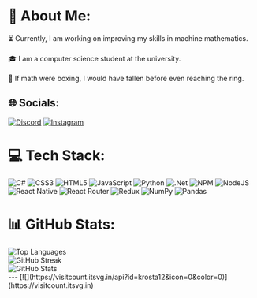 # 💫 About Me:
⏳ Currently, I am working on improving my skills in machine mathematics.<br><br>🎓 I am a computer science student at the university.<br><br>🦞 If math were boxing, I would have fallen before even reaching the ring.
## 🌐 Socials:
[![Discord](https://img.shields.io/badge/Discord-%237289DA.svg?logo=discord&logoColor=white)](https://discord.gg/https://discord.gg/UXPZYkS3) [![Instagram](https://img.shields.io/badge/Instagram-%23E4405F.svg?logo=Instagram&logoColor=white)](https://instagram.com/_pr_nonota____________________) 
# 💻 Tech Stack:
![C#](https://img.shields.io/badge/c%23-%23239120.svg?style=for-the-badge&logo=csharp&logoColor=white) ![CSS3](https://img.shields.io/badge/css3-%231572B6.svg?style=for-the-badge&logo=css3&logoColor=white) ![HTML5](https://img.shields.io/badge/html5-%23E34F26.svg?style=for-the-badge&logo=html5&logoColor=white) ![JavaScript](https://img.shields.io/badge/javascript-%23323330.svg?style=for-the-badge&logo=javascript&logoColor=%23F7DF1E) ![Python](https://img.shields.io/badge/python-3670A0?style=for-the-badge&logo=python&logoColor=ffdd54) ![.Net](https://img.shields.io/badge/.NET-5C2D91?style=for-the-badge&logo=.net&logoColor=white) ![NPM](https://img.shields.io/badge/NPM-%23CB3837.svg?style=for-the-badge&logo=npm&logoColor=white) ![NodeJS](https://img.shields.io/badge/node.js-6DA55F?style=for-the-badge&logo=node.js&logoColor=white) ![React Native](https://img.shields.io/badge/react_native-%2320232a.svg?style=for-the-badge&logo=react&logoColor=%2361DAFB) ![React Router](https://img.shields.io/badge/React_Router-CA4245?style=for-the-badge&logo=react-router&logoColor=white) ![Redux](https://img.shields.io/badge/redux-%23593d88.svg?style=for-the-badge&logo=redux&logoColor=white) ![NumPy](https://img.shields.io/badge/numpy-%23013243.svg?style=for-the-badge&logo=numpy&logoColor=white) ![Pandas](https://img.shields.io/badge/pandas-%23150458.svg?style=for-the-badge&logo=pandas&logoColor=white)
# 📊 GitHub Stats:
<div display="flex">
  <img src="https://github-readme-stats.vercel.app/api/top-langs/?username=krosta12&theme=shadow_blue&hide_border=false&include_all_commits=true&count_private=true&layout=compact" alt="Top Languages" /><br/>
  <img src="https://github-readme-streak-stats.herokuapp.com/?user=krosta12&theme=shadow_blue&hide_border=false" alt="GitHub Streak" /><br/>
  <img src="https://github-readme-stats.vercel.app/api?username=krosta12&theme=shadow_blue&hide_border=false&include_all_commits=true&count_private=true" alt="GitHub Stats" /><br/>
</div>
---
[![](https://visitcount.itsvg.in/api?id=krosta12&icon=0&color=0)](https://visitcount.itsvg.in)

